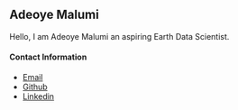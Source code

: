 ## Adeoye Malumi
Hello, I am Adeoye Malumi an aspiring Earth Data Scientist.

#### Contact Information
* [Email](adeoyeayan@gmail.com)
* [Github](https://github.com/oye-bobs)
* [Linkedin](https://www.linkedin.com/in/adeoyemalumi/)
